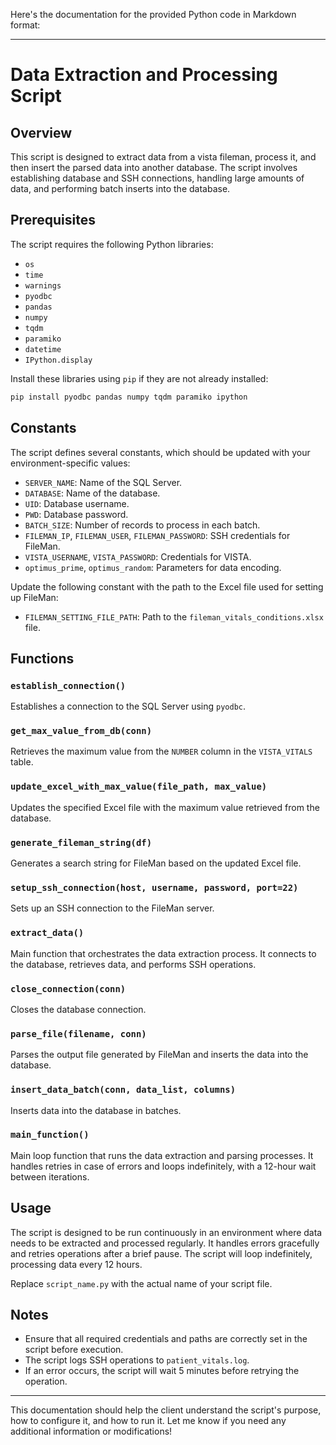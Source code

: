 Here's the documentation for the provided Python code in Markdown format:

---

# Data Extraction and Processing Script

## Overview
This script is designed to extract  data from a vista fileman, process it, and then insert the parsed data into another database. The script involves establishing database and SSH connections, handling large amounts of data, and performing batch inserts into the database.

## Prerequisites
The script requires the following Python libraries:
- `os`
- `time`
- `warnings`
- `pyodbc`
- `pandas`
- `numpy`
- `tqdm`
- `paramiko`
- `datetime`
- `IPython.display`

Install these libraries using `pip` if they are not already installed:
```bash
pip install pyodbc pandas numpy tqdm paramiko ipython
```

## Constants
The script defines several constants, which should be updated with your environment-specific values:
- `SERVER_NAME`: Name of the SQL Server.
- `DATABASE`: Name of the database.
- `UID`: Database username.
- `PWD`: Database password.
- `BATCH_SIZE`: Number of records to process in each batch.
- `FILEMAN_IP`, `FILEMAN_USER`, `FILEMAN_PASSWORD`: SSH credentials for FileMan.
- `VISTA_USERNAME`, `VISTA_PASSWORD`: Credentials for VISTA.
- `optimus_prime`, `optimus_random`: Parameters for data encoding.

Update the following constant with the path to the Excel file used for setting up FileMan:
- `FILEMAN_SETTING_FILE_PATH`: Path to the `fileman_vitals_conditions.xlsx` file.

## Functions

### `establish_connection()`
Establishes a connection to the SQL Server using `pyodbc`.

### `get_max_value_from_db(conn)`
Retrieves the maximum value from the `NUMBER` column in the `VISTA_VITALS` table.

### `update_excel_with_max_value(file_path, max_value)`
Updates the specified Excel file with the maximum value retrieved from the database.

### `generate_fileman_string(df)`
Generates a search string for FileMan based on the updated Excel file.

### `setup_ssh_connection(host, username, password, port=22)`
Sets up an SSH connection to the FileMan server.

### `extract_data()`
Main function that orchestrates the data extraction process. It connects to the database, retrieves data, and performs SSH operations.

### `close_connection(conn)`
Closes the database connection.

### `parse_file(filename, conn)`
Parses the output file generated by FileMan and inserts the data into the database.

### `insert_data_batch(conn, data_list, columns)`
Inserts data into the database in batches.

### `main_function()`
Main loop function that runs the data extraction and parsing processes. It handles retries in case of errors and loops indefinitely, with a 12-hour wait between iterations.

## Usage
The script is designed to be run continuously in an environment where data needs to be extracted and processed regularly. It handles errors gracefully and retries operations after a brief pause. The script will loop indefinitely, processing data every 12 hours.


Replace `script_name.py` with the actual name of your script file.

## Notes
- Ensure that all required credentials and paths are correctly set in the script before execution.
- The script logs SSH operations to `patient_vitals.log`.
- If an error occurs, the script will wait 5 minutes before retrying the operation.

---

This documentation should help the client understand the script's purpose, how to configure it, and how to run it. Let me know if you need any additional information or modifications!
